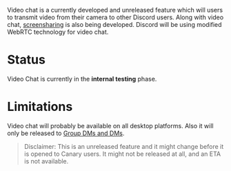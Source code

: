<!-- TITLE:Video Chat -->

Video chat is a currently developed and unreleased feature which will users to transmit video from their camera to other Discord users. Along with video chat, [screensharing](/screensharing) is also being developed. Discord will be using modified WebRTC technology for video chat.

# Status
Video Chat is currently in the **internal testing** phase.

# Limitations
Video chat will probably be available on all desktop platforms. Also it will only be released to [Group DMs and DMs](/direct-messages).

> Disclaimer: This is an unreleased feature and it might change before it is opened to Canary users. It might not be released at all, and an ETA is not available.
